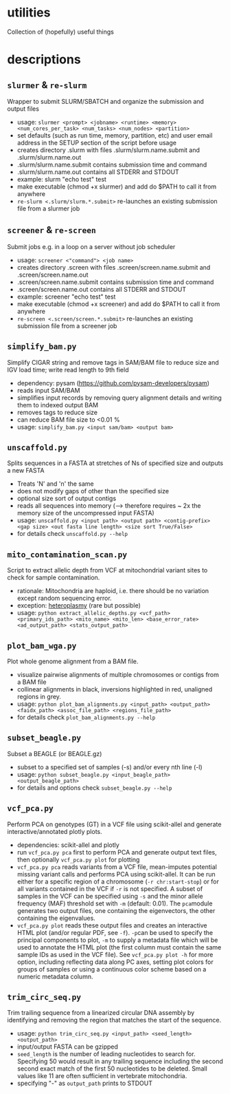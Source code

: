 # utilities
Collection of (hopefully) useful things

# descriptions

## ```slurmer``` & ```re-slurm```

Wrapper to submit SLURM/SBATCH and organize the submission and output files
- usage: ```slurmer <prompt> <jobname> <runtime> <memory> <num_cores_per_task> <num_tasks> <num_nodes> <partition>```
- set defaults (such as run time, memory, partition, etc) and user email address in the SETUP section of the script before usage
- creates directory .slurm with files .slurm/slurm.name.submit and .slurm/slurm.name.out
- .slurm/slurm.name.submit contains submission time and command
- .slurm/slurm.name.out contains all STDERR and STDOUT
- example: slurm "echo test" test
- make executable (chmod +x slurmer) and add do $PATH to call it from anywhere
- ```re-slurm <.slurm/slurm.*.submit>``` re-launches an existing submission file from a slurmer job


## ```screener``` & ```re-screen```

Submit jobs e.g. in a loop on a server without job scheduler
- usage: ```screener <"command"> <job name>```
- creates directory .screen with files .screen/screen.name.submit and .screen/screen.name.out
- .screen/screen.name.submit contains submission time and command
- .screen/screen.name.out contains all STDERR and STDOUT
- example: screener "echo test" test
- make executable (chmod +x screener) and add do $PATH to call it from anywhere
- ```re-screen <.screen/screen.*.submit>``` re-launches an existing submission file from a screener job

  
## ```simplify_bam.py```

Simplify CIGAR string and remove tags in SAM/BAM file to reduce size and IGV load time; write read length to 9th field
- dependency: pysam (https://github.com/pysam-developers/pysam)
- reads input SAM/BAM
- simplifies input records by removing query alignment details and writing them to indexed output BAM
- removes tags to reduce size 
- can reduce BAM file size to <0.01 %
- usage: ```simplify_bam.py <input sam/bam> <output bam>```

                                    
## ```unscaffold.py```

Splits sequences in a FASTA at stretches of Ns of specified size and outputs a new FASTA
- Treats 'N' and 'n' the same
- does not modify gaps of other than the specified size
- optional size sort of output contigs
- reads all sequences into memory (--> therefore requires ~ 2x the memory size of the uncompressed input FASTA)
- usage: ```unscaffold.py <input path> <output path> <contig-prefix> <gap size> <out fasta line length> <size sort True/False>```
- for details check ```unscaffold.py --help```


## ```mito_contamination_scan.py```

Script to extract allelic depth from VCF at mitochondrial variant sites to check for sample contamination.
- rationale: Mitochondria are haploid, i.e. there should be no variation except random sequencing error.
- exception: [heteroplasmy](https://en.wikipedia.org/wiki/Heteroplasmy) (rare but possible)
- usage: ```python extract_allelic_depths.py <vcf_path> <primary_ids_path> <mito_name> <mito_len> <base_error_rate> <ad_output_path> <stats_output_path>```


## ```plot_bam_wga.py```

Plot whole genome alignment from a BAM file.
- visualize pairwise alignments of multiple chromosomes or contigs from a BAM file
- collinear alignments in black, inversions highlighted in red, unaligned regions in grey.
- usage: ```python plot_bam_alignments.py <input_path> <output_path> <faidx_path> <assoc_file_path> <regions_file_path>```
- for details check ```plot_bam_alignments.py --help```


## ```subset_beagle.py```

Subset a BEAGLE (or BEAGLE.gz)
- subset to a specified set of samples (-s) and/or every nth line (-l)
- usage: ```python subset_beagle.py <input_beagle_path> <output_beagle_path>```
- for details and options check ```subset_beagle.py --help```


## ```vcf_pca.py```

Perform PCA on genotypes (GT) in a VCF file using scikit-allel and generate interactive/annotated plotly plots.
- dependencies: scikit-allel and plotly
- run ```vcf_pca.py pca``` first to perform PCA and generate output text files, then optionally ```vcf_pca.py plot``` for plotting
- ```vcf_pca.py pca``` reads variants from a VCF file, mean-imputes potential missing variant calls and performs PCA using scikit-allel. It can be run either for a specific region of a chromosome (```-r chr:start-stop```) or for all variants contained in the VCF if ```-r``` is not specified. A subset of samples in the VCF can be specified using ```-s``` and the minor allele frequency (MAF) threshold set with ```-m``` (default: 0.01). The ```pca```module generates two output files, one containing the eigenvectors, the other containing the eigenvalues.
- ```vcf_pca.py plot``` reads these output files and creates an interactive HTML plot (and/or regular PDF, see ```-f```). ```-p```can be used to specify the principal components to plot, ```-m``` to supply a metadata file which will be used to annotate the HTML plot (the first column must contain the same sample IDs as used in the VCF file). See ```vcf_pca.py plot -h``` for more option, including reflecting data along PC axes, setting plot colors for groups of samples or using a continuous color scheme based on a numeric metadata column.


## ```trim_circ_seq.py```

Trim trailing sequence from a linearized circular DNA assembly by identifying and removing the region that matches the start of the sequence.
- usage: ```python trim_circ_seq.py <input_path> <seed_length> <output_path>```
- input/output FASTA can be gzipped
- ```seed_length``` is the number of leading nucleotides to search for. Specifying 50 would result in any trailing sequence including the second second exact match of the first 50 nucleotides to be deleted. Small values like 11 are often sufficient in vertebrate mitochondria.
- specifying "-" as ```output_path``` prints to STDOUT


